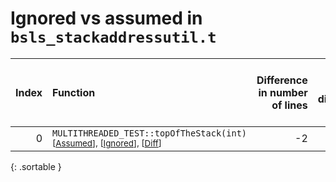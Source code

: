 # Ignored vs assumed in `bsls_stackaddressutil.t`

<script src="../sorttable.js"></script>

|   Index | Function                                                                                                                  |   Difference in number of lines |   Function size difference in bytes |   Number of lines in assumed build | Number of bytes in assumed build   |   Number of lines in ignored build | Number of bytes in ignored build   |
|--------:|:--------------------------------------------------------------------------------------------------------------------------|--------------------------------:|------------------------------------:|-----------------------------------:|:-----------------------------------|-----------------------------------:|:-----------------------------------|
|       0 | `MULTITHREADED_TEST::topOfTheStack(int)` <sup>\[[Assumed](0.assume.s)\], \[[Ignored](0.none.s)\], \[[Diff](0.diff.html)\] |                              -2 |                                   0 |                                896 | 4,206,800                          |                                896 | 4,206,800                          |
{: .sortable }
